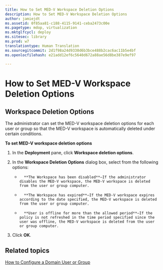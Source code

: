 ```yaml
---
title: How to Set MED-V Workspace Deletion Options
description: How to Set MED-V Workspace Deletion Options
author: jamiejdt
ms.assetid: 0f85aa81-c188-4115-9141-ceba2473c00e
ms.pagetype: mdop, virtualization
ms.mktglfcycl: deploy
ms.sitesec: library
ms.prod: w7
translationtype: Human Translation
ms.sourcegitcommit: 2d1f98a24d9330d6b3bce488b2cac6ac11b5e4bf
ms.openlocfilehash: e21add12ef6c5640d672a88ae56d8be387e9ef97

---
```



# How to Set MED-V Workspace Deletion Options


## Workspace Deletion Options


The administrator can set the MED-V workspace deletion options for each user or group so that the MED-V workspace is automatically deleted under certain conditions.

**To set MED-V workspace deletion options**

1.  In the **Deployment** pane, click **Workspace deletion options**.

2.  In the **Workspace Deletion Options** dialog box, select from the following options:

    -   
            **The Workspace has been disabled**—If the administrator disables the MED-V workspace, the MED-V workspace is deleted from the user or group computer.

    -   
            **The Workspace has expired**—If the MED-V workspace expires according to the date specified, the MED-V workspace is deleted from the user or group computer.

    -   
            **User is offline for more than the allowed period**—If the policy is not refreshed in the time period specified since the user was offline, the MED-V workspace is deleted from the user or group computer.

3.  Click **OK**.

## Related topics


[How to Configure a Domain User or Group](how-to-configure-a-domain-user-or-groupmedvv2.md)

 

 








<!--HONumber=Jun16_HO4-->


